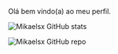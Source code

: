 Olá bem vindo(a) ao meu perfil. 

![Mikaelsx GitHub stats](https://github-readme-stats.vercel.app/api?username=Mikaelsx&theme=shades-of-purple&show_icons=true)

![Mikaelsx GitHub repo](https://github-readme-repo.vercel.app/api?username=Mikaelsx&theme=shades-of-purple&show_icons=true)
